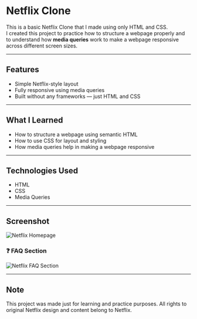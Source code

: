 # Netflix Clone

This is a basic Netflix Clone that I made using only HTML and CSS.  
I created this project to practice how to structure a webpage properly and to understand how **media queries** work to make a webpage responsive across different screen sizes.

---

## Features

- Simple Netflix-style layout
- Fully responsive using media queries
- Built without any frameworks — just HTML and CSS

---

## What I Learned

- How to structure a webpage using semantic HTML
- How to use CSS for layout and styling
- How media queries help in making a webpage responsive

---

## Technologies Used

- HTML
- CSS
- Media Queries

---

## Screenshot

![Netflix Homepage](c10a0f60-fbc6-46cf-b3c1-44704a864caf.png)

### ❓ FAQ Section
![Netflix FAQ Section](6f97d82a-bb0a-41d1-82cd-d206e2131218.png)


---

## Note

This project was made just for learning and practice purposes. All rights to original Netflix design and content belong to Netflix.
